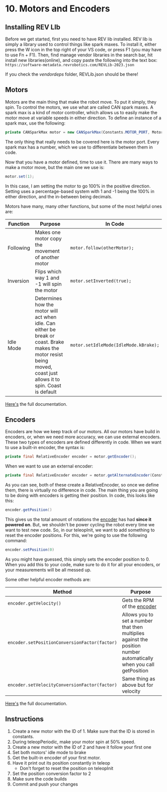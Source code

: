 # 10. Motors and Encoders

## Installing REV LIb

Before we get started, first you need to have REV lib installed. REV lib is simply a library used to control things like spark maxes. To install it, either press the W icon in the top right of your VS code, or press F1 (you may have to use Fn + F1). Then, find manage vendor libraries in the search bar, hit install new libraries(online), and copy paste the following into the text box: `https://software-metadata.revrobotics.com/REVLib-2023.json`

If you check the *vendordeps* folder, REVLib.json should be there!

## Motors

Motors are the main thing that make the robot move. To put it simply, they spin. To control the motors, we use what are called CAN spark maxes. A spark max is a kind of motor controller, which allows us to easily make the motor move at variable speeds in either direction. To define an instance of a spark max, use the following:
```java
private CANSparkMax motor = new CANSparkMax(Constants.MOTOR_PORT, MotorType.kBrushless);
```
The only thing that really needs to be covered here is the motor port. Every spark max has a number, which we use to differentiate between them in code.

Now that you have a motor defined, time to use it. There are many ways to make a motor move, but the main one we use is:
```java
motor.set(1);
```
In this case, I am setting the motor to go 100% in the positive direction. Setting uses a percentage-based system with 1 and -1 being the 100% in either direction, and the in-between being decimals. 

Motors have many, many other functions, but some of the most helpful ones are:

|Function|Purpose|In Code|
|---|---|---|
|Following|Makes one motor copy the movement of another motor|`motor.follow(otherMotor);`|
|Inversion|Flips which way 1 and -1 will spin the motor|`motor.setInverted(true);`|
|Idle Mode|Determines how the motor will act when idle. Can either be break or coast. Brake makes the motor resist being moved, coast just allows it to spin. Coast is default|`motor.setIdleMode(IdleMode.kBrake);`|

<a href="https://codedocs.revrobotics.com/java/com/revrobotics/cansparkmax" target="_blank">Here's</a> the full documentation.

## Encoders

Encoders are how we keep track of our motors. All our motors have build in encoders, or, when we need more accuracy, we can use external encoders. These two types of encoders are defined differently in code. When we want to use a built-in encoder, the syntax is:
```java
private final RelativeEncoder encoder = motor.getEncoder();
```
When we want to use an external encoder:
```java
private final RelativeEncoder encoder = motor.getAlternateEncoder(Constants.COUNTS_PER_REVOLUTION);
```

As you can see, both of these create a RelativeEncoder, so once we define them, there is virtually no difference in code. The main thing you are going to be doing with encoders is getting their position. In code, this looks like this:
```java
encoder.getPosition()
```
This gives us the total amount of rotations the <u>encoder</u> has had **since it powered on**. But, we shouldn't be power cycling the robot every time we want to test new code. So, in our teleopInit, we want to add something to reset the encoder positions. For this, we're going to use the following command:
```java 
encoder.setPosition(0)
```
As you might have guessed, this simply sets the encoder position to 0. When you add this to your code, make sure to do it for all your encoders, or your measurements will be all messed up. 

Some other helpful encoder methods are:

|Method|Purpose|
|---|---|
|`encoder.getVelocity()`|Gets the RPM of the <u>encoder</u>|
|`encoder.setPositionConversionFactor(factor)`|Allows you to set a number that then multiplies against the position number automatically when you call getPosition|
|`encoder.setVelocityConversionFactor(factor)`|Same thing as above but for velocity|

<a href="https://codedocs.revrobotics.com/java/com/revrobotics/relativeencoder#method.detail" target="_blank">Here's</a> the full documentation.

## Instructions

1. Create a new motor with the ID of 1. Make sure that the ID is stored in constants.
2. During teleopPeriodic, make your motor spin at 50% speed.
3. Create a new motor with the ID of 2 and have it follow your first one
4. Set both motors' idle mode to brake
5. Get the built-in encoder of your first motor.
6. Have it print out its position constantly in teleop
   -  Don't forget to reset the position on teleopInit
7. Set the position conversion factor to 2
8. Make sure the code builds
9. Commit and push your changes
